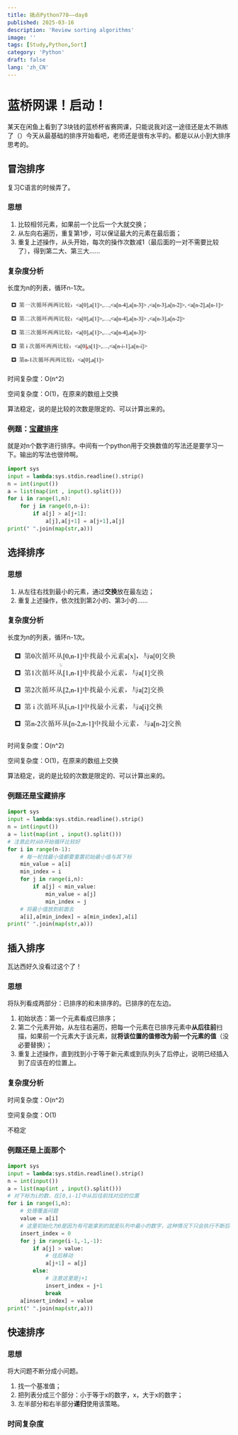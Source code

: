 ```yaml
---
title: 搞点Python778——day8
published: 2025-03-16
description: 'Review sorting algorithms'
image: ''
tags: [Study,Python,Sort]
category: 'Python'
draft: false 
lang: 'zh_CN'
---
```


# 蓝桥网课！启动！

某天在闲鱼上看到了3块钱的蓝桥杯省赛网课，只能说我对这一途径还是太不熟练了（）今天从最基础的排序开始看吧，老师还是很有水平的。都是以从小到大排序思考的。

## 冒泡排序

复习C语言的时候弄了。

### 思想

1. 比较相邻元素，如果前一个比后一个大就交换；
2. 从左向右遍历，重复第1步，可以保证最大的元素在最后面；
3. 重复上述操作，从头开始，每次的操作次数减1（最后面的一对不需要比较了），得到第二大、第三大……

### 复杂度分析

长度为n的列表，循环n-1次。

![](1.png)

时间复杂度：O(n^2)

空间复杂度：O(1)，在原来的数组上交换

算法稳定，说的是比较的次数是限定的、可以计算出来的。

### 例题：[宝藏排序](https://www.lanqiao.cn/problems/3225/learning/?page=1&first_category_id=1&tag_relation=union&name=%E5%AE%9D%E8%97%8F%E6%8E%92%E5%BA%8F)

就是对n个数字进行排序。中间有一个python用于交换数值的写法还是要学习一下。输出的写法也很帅啊。

```python
import sys
input = lambda:sys.stdin.readline().strip()
n = int(input())
a = list(map(int , input().split()))
for i in range(1,n):
    for j in range(0,n-i):
        if a[j] > a[j+1]:
            a[j],a[j+1] = a[j+1],a[j]
print(" ".join(map(str,a)))
```

## 选择排序

### 思想

1. 从左往右找到最小的元素，通过**交换**放在最左边；
2. 重复上述操作，依次找到第2小的、第3小的……

### 复杂度分析

长度为n的列表，循环n-1次。

![](2.png)

时间复杂度：O(n^2)

空间复杂度：O(1)，在原来的数组上交换

算法稳定，说的是比较的次数是限定的、可以计算出来的。

### 例题还是宝藏排序

```python
import sys
input = lambda:sys.stdin.readline().strip()
n = int(input())
a = list(map(int , input().split()))
# 注意此时从0开始循环比较好
for i in range(n-1):
    # 每一轮找最小值都要重置初始最小值与其下标
    min_value = a[i]
    min_index = i
    for j in range(i,n):
        if a[j] < min_value:
            min_value = a[j]
            min_index = j
    # 将最小值放到前面去
    a[i],a[min_index] = a[min_index],a[i]
print(" ".join(map(str,a)))
```

## 插入排序

瓦达西好久没看过这个了！

### 思想

将队列看成两部分：已排序的和未排序的。已排序的在左边。

1. 初始状态：第一个元素看成已排序；
2. 第二个元素开始，从左往右遍历，把每一个元素在已排序元素中**从后往前**扫描，如果前一个元素大于该元素，就**将该位置的值修改为前一个元素的值**（没必要替换）；
3. 重复上述操作，直到找到小于等于新元素或到队列头了后停止，说明已经插入到了应该在的位置上。

### 复杂度分析

时间复杂度：O(n^2)

空间复杂度：O(1)

不稳定

### 例题还是上面那个

```python
import sys
input = lambda:sys.stdin.readline().strip()
n = int(input())
a = list(map(int , input().split()))
# 对下标为i的数，在[0,i-1]中从后往前找对应的位置
for i in range(1,n):
    # 处理覆盖问题
    value = a[i]
    # 这里初始化为0是因为有可能拿到的就是队列中最小的数字，这种情况下只会执行不断后移的操作
    insert_index = 0
    for j in range(i-1,-1,-1):
        if a[j] > value:
            # 往后移动
            a[j+1] = a[j]
        else:
            # 注意这里是j+1
            insert_index = j+1
            break
    a[insert_index] = value
print(" ".join(map(str,a)))
```

## 快速排序

### 思想

将大问题不断分成小问题。

1. 找一个基准值；
2. 把列表分成三个部分：小于等于x的数字，x，大于x的数字；
3. 左半部分和右半部分**递归**使用该策略。

### 时间复杂度